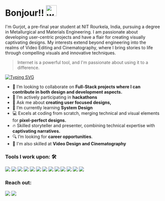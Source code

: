 
<h1>Bonjour!! <img alt="wave" src="https://emojis.slackmojis.com/emojis/images/1616468410/23789/hello-kitty.gif?1616468410" width="35"></h1>

I'm Gurjot, a pre-final year student at NIT Rourkela, India, pursuing a degree in Metallurgical and Materials Engineering. I am passionate about developing user-centric projects and have a flair for creating visually captivating designs. My interests extend beyond engineering into the realms of Video Editing and Cinematography, where I bring stories to life through compelling visuals and innovative techniques.

> Internet is a powerful tool, and I'm passionate about using it to a difference.

[![Typing SVG](https://readme-typing-svg.herokuapp.com?vCenter=true&width=500&lines=Web+Developer;UI/Video+Editor;Skil)](https://git.io/typing-svg)





- 👯 I’m looking to collaborate on <strong>Full-Stack projects where I can contribute in both design and development aspects.</strong>
- 🔭 I’m actively participating in <strong>hackathons</strong>
- 💬 Ask me about <strong>creating user focused designs,</strong>
- 🌱 I’m currently learning <strong>System Design</strong>
- 💻 Excels at coding from scratch, merging technical and visual elements for <strong> pixel-perfect designs. </strong>
- 🔥 Skilled storyteller and presenter, combining technical expertise with <strong>captivating narratives. </strong>
- 🔍 I’m looking for <strong> career opportunities</strong>.
- 📸 I'm also skilled at <strong>Video Design and Cinematography</strong>



 



### Tools I work upon: 🛠
 <img src="https://img.shields.io/badge/C++%20-%2300599C.svg?&style=for-the-badge&logo=c%2B%2B&logoColor=white"> <img src="https://img.shields.io/badge/Python%20-%2314354C.svg?&style=for-the-badge&logo=python&logoColor=white">  <img src="https://img.shields.io/badge/HTML%20-%23E34F26.svg?&style=for-the-badge&logo=html5&logoColor=white"> <img src="https://img.shields.io/badge/CSS%20-%231572B6.svg?&style=for-the-badge&logo=css3&logoColor=white"> <img src="https://img.shields.io/badge/tailwindcss-%2338B2AC.svg?style=for-the-badge&logo=tailwind-css&logoColor=white">  <img src="https://img.shields.io/badge/JavaScript%20-%23323330.svg?&style=for-the-badge&logo=javascript&logoColor=%23F7DF1E">  <img src ="https://img.shields.io/badge/react-%2320232a.svg?style=for-the-badge&logo=react&logoColor=%2361DAFB"> <img src = "https://img.shields.io/badge/Next-black?style=for-the-badge&logo=next.js&logoColor=white"> <img src="https://img.shields.io/badge/node.js-6DA55F?style=for-the-badge&logo=node.js&logoColor=white">  <img src="https://img.shields.io/badge/MongoDB-%234ea94b.svg?style=for-the-badge&logo=mongodb&logoColor=white"> <img src="https://img.shields.io/badge/express.js-%23404d59.svg?style=for-the-badge&logo=express&logoColor=%2361DAFB"> <img src= "https://img.shields.io/badge/Adobe%20After%20Effects-9999FF.svg?style=for-the-badge&logo=Adobe%20After%20Effects&logoColor=black">  <img src="https://img.shields.io/badge/Figma%20-%23F24E1E.svg?&style=for-the-badge&logo=figma&logoColor=white">

### Reach out:
<a href="mailto:gurjotsingh810@gmail.com">
<img src="https://img.shields.io/badge/-gurjotsingh810@gmail.com-7B83EB?&style=for-the-badge&logo=google-gmail&logoColor=white"></a>
<a href="https://www.linkedin.com/in/gurjot-singh-2043532a8/">
<img src="https://img.shields.io/badge/Gurjot-%230077B5.svg?&style=for-the-badge&logo=linkedin&logoColor=white"></a>
